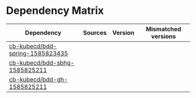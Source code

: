 # Dependency Matrix

Dependency | Sources | Version | Mismatched versions
---------- | ------- | ------- | -------------------
[cb-kubecd/bdd-spring-1585823435](https://github.com/cb-kubecd/bdd-spring-1585823435.git) |  | []() | 
[cb-kubecd/bdd-sbhg-1585825211](https://github.com/cb-kubecd/bdd-sbhg-1585825211.git) |  | []() | 
[cb-kubecd/bdd-gh-1585825211](https://github.com/cb-kubecd/bdd-gh-1585825211.git) |  | []() | 
